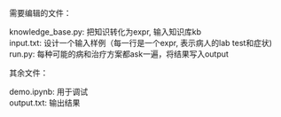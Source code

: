需要编辑的文件：

knowledge_base.py: 把知识转化为expr, 输入知识库kb  
input.txt: 设计一个输入样例（每一行是一个expr, 表示病人的lab test和症状)  
run.py: 每种可能的病和治疗方案都ask一遍，将结果写入output  

其余文件：  
  
demo.ipynb: 用于调试  
output.txt: 输出结果  